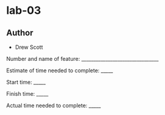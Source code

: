 # lab-03

## Author
- Drew Scott

Number and name of feature: ________________________________

Estimate of time needed to complete: _____

Start time: _____

Finish time: _____

Actual time needed to complete: _____